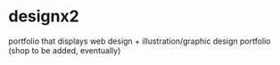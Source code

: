 # designx2
portfolio that displays web design + illustration/graphic design portfolio (shop to be added, eventually)
